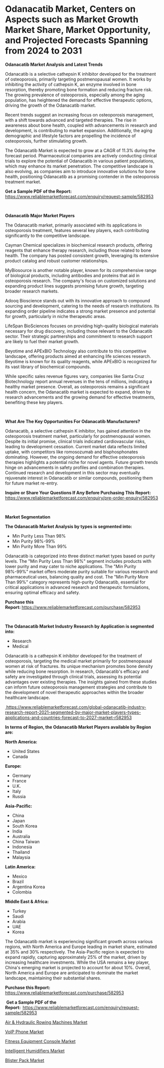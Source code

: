 <p><h1>Odanacatib Market, Centers on Aspects such as Market Growth Market Share, Market Opportunity, and Projected Forecasts Spanning from 2024 to 2031</h1></p><p><strong>Odanacatib Market Analysis and Latest Trends</strong></p>
<p><p>Odanacatib is a selective cathepsin K inhibitor developed for the treatment of osteoporosis, primarily targeting postmenopausal women. It works by inhibiting the activity of cathepsin K, an enzyme involved in bone resorption, thereby promoting bone formation and reducing fracture risk. The growing prevalence of osteoporosis, especially among the aging population, has heightened the demand for effective therapeutic options, driving the growth of the Odanacatib market.</p><p>Recent trends suggest an increasing focus on osteoporosis management, with a shift towards advanced and targeted therapies. The rise in awareness about bone health, coupled with advancements in research and development, is contributing to market expansion. Additionally, the aging demographic and lifestyle factors are propelling the incidence of osteoporosis, further stimulating growth. </p><p>The Odanacatib Market is expected to grow at a CAGR of 11.3% during the forecast period. Pharmaceutical companies are actively conducting clinical trials to explore the potential of Odanacatib in various patient populations, which may enhance its market penetration. The competitive landscape is also evolving, as companies aim to introduce innovative solutions for bone health, positioning Odanacatib as a promising contender in the osteoporosis treatment market.</p></p>
<p><strong>Get a Sample PDF of the Report:&nbsp;</strong> <a href="https://www.reliablemarketforecast.com/enquiry/request-sample/582953?utm_campaign=1123&utm_medium=2&utm_source=Github&utm_content=ia&utm_term=27092024&utm_id=odanacatib">https://www.reliablemarketforecast.com/enquiry/request-sample/582953</a></p>
<p>&nbsp;</p>
<p><strong>Odanacatib Major Market Players</strong></p>
<p><p>The Odanacatib market, primarily associated with its applications in osteoporosis treatment, features several key players, each contributing significantly to the competitive landscape.</p><p>Cayman Chemical specializes in biochemical research products, offering reagents that enhance therapy research, including those related to bone health. The company has posted consistent growth, leveraging its extensive product catalog and robust customer relationships.</p><p>MyBiosource is another notable player, known for its comprehensive range of biological products, including antibodies and proteins that aid in osteoporosis research. The company's focus on customized solutions and expanding product lines suggests promising future growth, targeting broader research markets.</p><p>Adooq Bioscience stands out with its innovative approach to compound sourcing and development, catering to the needs of research institutions. Its expanding order pipeline indicates a strong market presence and potential for growth, particularly in niche therapeutic areas.</p><p>LifeSpan BioSciences focuses on providing high-quality biological materials necessary for drug discovery, including those relevant to the Odanacatib sector. Their strategic partnerships and commitment to research support are likely to fuel their market growth.</p><p>Beyotime and APExBIO Technology also contribute to this competitive landscape, offering products aimed at enhancing life sciences research. Beyotime is known for its quality reagents, while APExBIO is recognized for its vast library of biochemical compounds.</p><p>While specific sales revenue figures vary, companies like Santa Cruz Biotechnology report annual revenues in the tens of millions, indicating a healthy market presence. Overall, as osteoporosis remains a significant health concern, the Odanacatib market is expected to expand, driven by research advancements and the growing demand for effective treatments, benefiting these key players.</p></p>
<p>&nbsp;</p>
<p><strong>What Are The Key Opportunities For Odanacatib Manufacturers?</strong></p>
<p><p>Odanacatib, a selective cathepsin K inhibitor, has gained attention in the osteoporosis treatment market, particularly for postmenopausal women. Despite its initial promise, clinical trials indicated cardiovascular risks, leading to development cessation. Current market data reflects limited uptake, with competitors like romosozumab and bisphosphonates dominating. However, the ongoing demand for effective osteoporosis therapies highlights a potential niche for novel agents. Future growth trends hinge on advancements in safety profiles and combination therapies. Continued research and development in this sector may eventually rejuvenate interest in Odanacatib or similar compounds, positioning them for future market re-entry.</p></p>
<p><strong>Inquire or Share Your Questions If Any Before Purchasing This Report:</strong> <a href="https://www.reliablemarketforecast.com/enquiry/pre-order-enquiry/582953?utm_campaign=1123&utm_medium=2&utm_source=Github&utm_content=ia&utm_term=27092024&utm_id=odanacatib">https://www.reliablemarketforecast.com/enquiry/pre-order-enquiry/582953</a></p>
<p>&nbsp;</p>
<p><strong>Market Segmentation</strong></p>
<p><strong>The Odanacatib Market Analysis by types is segmented into:</strong></p>
<p><ul><li>Min Purity Less Than 98%</li><li>Min Purity 98%-99%</li><li>Min Purity More Than 99%</li></ul></p>
<p><p>Odanacatib is categorized into three distinct market types based on purity levels. The "Min Purity Less Than 98%" segment includes products with lower purity and may cater to niche applications. The "Min Purity 98%-99%" market offers moderate purity suitable for various research and pharmaceutical uses, balancing quality and cost. The "Min Purity More Than 99%" category represents high-purity Odanacatib, essential for critical applications in advanced research and therapeutic formulations, ensuring optimal efficacy and safety.</p></p>
<p><strong>Purchase this Report:&nbsp;</strong><a href="https://www.reliablemarketforecast.com/purchase/582953?utm_campaign=1123&utm_medium=2&utm_source=Github&utm_content=ia&utm_term=27092024&utm_id=odanacatib">https://www.reliablemarketforecast.com/purchase/582953</a></p>
<p>&nbsp;</p>
<p><strong>The Odanacatib Market Industry Research by Application is segmented into:</strong></p>
<p><ul><li>Research</li><li>Medical</li></ul></p>
<p><p>Odanacatib is a cathepsin K inhibitor developed for the treatment of osteoporosis, targeting the medical market primarily for postmenopausal women at risk of fractures. Its unique mechanism promotes bone density while reducing bone resorption. In research, Odanacatib's efficacy and safety are investigated through clinical trials, assessing its potential advantages over existing therapies. The insights gained from these studies can inform future osteoporosis management strategies and contribute to the development of novel therapeutic approaches within the broader healthcare landscape.</p></p>
<p><a href="https://www.reliablemarketforecast.com/global-odanacatib-industry-research-report-2021-segmented-by-major-market-players-types-applications-and-countries-forecast-to-2027-market-r582953?utm_campaign=1123&utm_medium=2&utm_source=Github&utm_content=ia&utm_term=27092024&utm_id=odanacatib">&nbsp;https://www.reliablemarketforecast.com/global-odanacatib-industry-research-report-2021-segmented-by-major-market-players-types-applications-and-countries-forecast-to-2027-market-r582953</a></p>
<p><strong>In terms of Region, the Odanacatib Market Players available by Region are:</strong></p>
<p>
    <p> <strong> North America: </strong>
        <ul>
            <li>United States</li>
            <li>Canada</li>
        </ul>
        </p> 
    <p> <strong> Europe: </strong>
        <ul>
            <li>Germany</li>
            <li>France</li>
            <li>U.K.</li>
            <li>Italy</li>
            <li>Russia</li>
        </ul>
        </p> 
    <p> <strong> Asia-Pacific: </strong>
        <ul>
            <li>China</li>
            <li>Japan</li>
            <li>South Korea</li>
            <li>India</li>
            <li>Australia</li>
            <li>China Taiwan</li>
            <li>Indonesia</li>
            <li>Thailand</li>
            <li>Malaysia</li>
        </ul>
        </p> 
    <p> <strong> Latin America: </strong>
        <ul>
            <li>Mexico</li>
            <li>Brazil</li>
            <li>Argentina Korea</li>
            <li>Colombia</li>
        </ul>
        </p> 
    <p> <strong> Middle East & Africa: </strong>
        <ul>
            <li>Turkey</li>
            <li>Saudi</li>
            <li>Arabia</li>
            <li>UAE</li>
            <li>Korea</li>
        </ul>
    </p>
    </p>
<p><p>The Odanacatib market is experiencing significant growth across various regions, with North America and Europe leading in market share, estimated at 35% and 30% respectively. The Asia-Pacific region is expected to expand rapidly, capturing approximately 25% of the market, driven by increasing healthcare investments. While the USA remains a key player, China's emerging market is projected to account for about 10%. Overall, North America and Europe are anticipated to dominate the market landscape, maintaining their substantial shares.</p></p>
<p><strong>Purchase this Report: </strong><a href="https://www.reliablemarketforecast.com/purchase/582953?utm_campaign=1123&utm_medium=2&utm_source=Github&utm_content=ia&utm_term=27092024&utm_id=odanacatib">https://www.reliablemarketforecast.com/purchase/582953</a></p>
<p>&nbsp;<strong>Get a Sample PDF of the Report:&nbsp;&nbsp;</strong><a href="https://www.reliablemarketforecast.com/enquiry/request-sample/582953?utm_campaign=1123&utm_medium=2&utm_source=Github&utm_content=ia&utm_term=27092024&utm_id=odanacatib">https://www.reliablemarketforecast.com/enquiry/request-sample/582953</a></p>
<p><strong></strong></p>
<p><p><a href="https://issuu.com/reportprime-2/docs/air-hydraulic-rowing-machines-marke_f2a546d595166d?utm_campaign=1123&utm_medium=2&utm_source=Github&utm_content=ia&utm_term=27092024&utm_id=odanacatib">Air & Hydraulic Rowing Machines Market</a></p><p><a href="https://www.linkedin.com/pulse/voip-phone-market-trends-growth-outlook-2024-2031-revidease-34pfe?utm_campaign=1123&utm_medium=2&utm_source=Github&utm_content=ia&utm_term=27092024&utm_id=odanacatib">VoIP Phone Market</a></p><p><a href="https://issuu.com/reportprime-2/docs/fitness-equipment-console-market-si_1fe10fec6439fd?utm_campaign=1123&utm_medium=2&utm_source=Github&utm_content=ia&utm_term=27092024&utm_id=odanacatib">Fitness Equipment Console Market</a></p><p><a href="https://github.com/MegiDuro586/Market-Research-Report-List-1/blob/main/intelligent-humidifiers-market.md?utm_campaign=1123&utm_medium=2&utm_source=Github&utm_content=ia&utm_term=27092024&utm_id=odanacatib">Intelligent Humidifiers Market</a></p><p><a href="https://www.linkedin.com/pulse/blister-pack-market-size-share-trends-analysis-report-end-use-0n91f?utm_campaign=1123&utm_medium=2&utm_source=Github&utm_content=ia&utm_term=27092024&utm_id=odanacatib">Blister Pack Market</a></p></p>